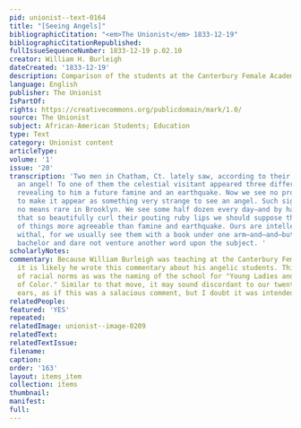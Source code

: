 ```yaml
---
pid: unionist--text-0164
title: "[Seeing Angels]"
bibliographicCitation: "<em>The Unionist</em> 1833-12-19"
bibliographicCitationRepublished: 
fullIssueSequenceNumber: 1833-12-19 p.02.10
creator: William H. Burleigh
dateCreated: '1833-12-19'
description: Comparison of the students at the Canterbury Female Academy to Angels!
language: English
publisher: The Unionist
IsPartOf: 
rights: https://creativecommons.org/publicdomain/mark/1.0/
source: The Unionist
subject: African-American Students; Education
type: Text
category: Unionist content
articleType: 
volume: '1'
issue: '20'
transcription: 'Two men in Chatham, Ct. lately saw, according to their own account,
  an angel! To one of them the celestial visitant appeared three different times,
  revealing to him a future famine and an earthquake. Now we see no propriety in trying
  to make it appear as something very strange to see an angel. Such sights are by
  no means rare in Brooklyn. We see some half dozen every day—and by happy smiles
  that so beautifully curl their pouting ruby lips we should suppose they were thinking
  of things more agreeable than famine and earthquake. Ours are intellectual angels
  withal, for we usually see them with a book under one arm—and—and—but we are a confirmed
  bachelor and dare not venture another word upon the subject. '
scholarlyNotes: 
commentary: Because William Burleigh was teaching at the Canterbury Female Academy,
  it is likely he wrote this commentary about his angelic students. This was as defiant
  of racial norms as was the naming of the school for "Young Ladies and Little Misses
  of Color." Similar to that move, it may sound discordant to our twenty-first century
  ears, as if this was a salacious comment, but I doubt it was intended that way.
relatedPeople: 
featured: 'YES'
repeated: 
relatedImage: unionist--image-0209
relatedText: 
relatedTextIssue: 
filename: 
caption: 
order: '163'
layout: items_item
collection: items
thumbnail: 
manifest: 
full: 
---
```

